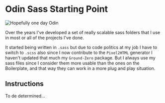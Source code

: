 # Odin Sass Starting Point

![Hopefully one day Odin](https://media0.giphy.com/media/ngzhAbaGP1ovS/200w.gif)

Over the years I've developed a set of really scalable sass folders that
I use in most or all of the projects I've done.

It started being written in `.sass` but due to code politics at my job
I have to switch to `.scss` also since I now contribute to the
`Pixel2HTML` generator I haven't updated that much my `Ground-Zero`
package. But I always use my sass files since I consider them more usable
than the ones on the Boilerplate, and that way they can work in a more
plug and play situation.

## Instructions

To de determined...
